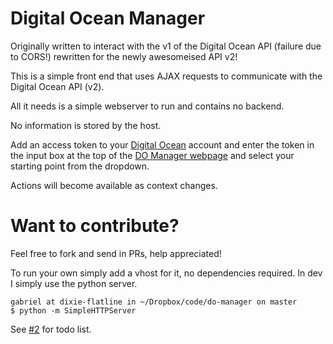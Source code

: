 Digital Ocean Manager
==========

Originally written to interact with the v1 of the Digital Ocean API (failure due to CORS!) rewritten for the newly awesomeised API v2!

This is a simple front end that uses AJAX requests to communicate with the Digital Ocean API (v2).

All it needs is a simple webserver to run and contains no backend.

No information is stored by the host.

Add an access token to your [Digital Ocean](https://cloud.digitalocean.com/settings/applications)
account and enter the token in the input box at the top of the [DO Manager webpage](https://dom.prowl.io) and select your starting point from the dropdown.

Actions will become available as context changes.

Want to contribute?
===

Feel free to fork and send in PRs, help appreciated!

To run your own simply add a vhost for it, no dependencies required. In dev I simply use the python server.

```
gabriel at dixie-flatline in ~/Dropbox/code/do-manager on master
$ python -m SimpleHTTPServer
```

See [#2](https://github.com/gabriel403/do-manager/issues/2) for todo list.

